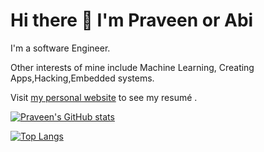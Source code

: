 # Hi there 👋 I'm Praveen or Abi
I'm a software Engineer. 

Other interests of mine include Machine Learning, Creating Apps,Hacking,Embedded systems. 

Visit [my personal website](https://praveenabi.github.io/) to see my resumé . 

[![Praveen's GitHub stats](https://github-readme-stats.vercel.app/api?username=Praveenabi&show_icons=true&theme=dracula)](https://github.com/Praveenabi/github-readme-stats)

[![Top Langs](https://github-readme-stats.vercel.app/api/top-langs/?username=Praveenabi&layout=pie&show_icons=true&theme=tokyonight)](https://github.com/Praveenabi/github-readme-stats)
